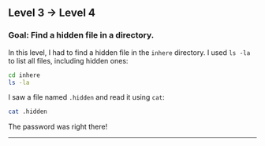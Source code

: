 ## **Level 3 → Level 4**

### **Goal**: Find a hidden file in a directory.

In this level, I had to find a hidden file in the `inhere` directory. I used `ls -la` to list all files, including hidden ones:

```bash
cd inhere
ls -la
```

I saw a file named `.hidden` and read it using `cat`:

```bash
cat .hidden
```

The password was right there!

---